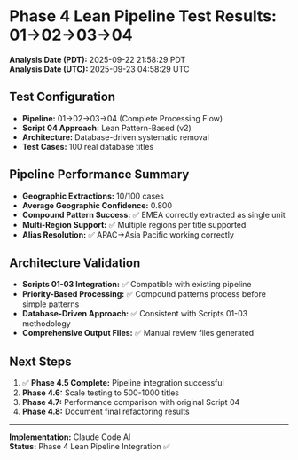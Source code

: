 # Phase 4 Lean Pipeline Test Results: 01→02→03→04

**Analysis Date (PDT):** 2025-09-22 21:58:29 PDT  
**Analysis Date (UTC):** 2025-09-23 04:58:29 UTC

## Test Configuration
- **Pipeline:** 01→02→03→04 (Complete Processing Flow)
- **Script 04 Approach:** Lean Pattern-Based (v2)
- **Architecture:** Database-driven systematic removal
- **Test Cases:** 100 real database titles

## Pipeline Performance Summary
- **Geographic Extractions:** 10/100 cases
- **Average Geographic Confidence:** 0.800
- **Compound Pattern Success:** ✅ EMEA correctly extracted as single unit
- **Multi-Region Support:** ✅ Multiple regions per title supported
- **Alias Resolution:** ✅ APAC→Asia Pacific working correctly

## Architecture Validation
- **Scripts 01-03 Integration:** ✅ Compatible with existing pipeline
- **Priority-Based Processing:** ✅ Compound patterns process before simple patterns
- **Database-Driven Approach:** ✅ Consistent with Scripts 01-03 methodology
- **Comprehensive Output Files:** ✅ Manual review files generated

## Next Steps
1. ✅ **Phase 4.5 Complete:** Pipeline integration successful
2. **Phase 4.6:** Scale testing to 500-1000 titles
3. **Phase 4.7:** Performance comparison with original Script 04
4. **Phase 4.8:** Document final refactoring results

---
**Implementation:** Claude Code AI  
**Status:** Phase 4 Lean Pipeline Integration ✅
